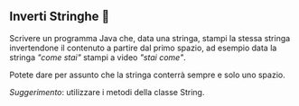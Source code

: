 ## Inverti Stringhe 🛵

Scrivere un programma Java che, data una stringa, stampi la stessa stringa invertendone il contenuto a partire dal primo spazio, ad esempio data la stringa _"come stai"_ stampi a video _"stai come"_.

Potete dare per assunto che la stringa conterrà sempre e solo uno spazio.

_Suggerimento_: utilizzare i metodi della classe String. 